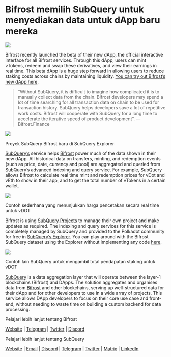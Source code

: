# Bifrost memilih SubQuery untuk menyediakan data untuk dApp baru mereka

![](https://miro.medium.com/max/1400/0*nqNosmn0y7FHOI42)

Bifrost recently launched the beta of their new dApp, the official interactive interface for all Bifrost services. Through this dApp, users can mint vTokens, redeem and swap these derivatives, and view their earnings in real time. This beta dApp is a huge step forward in allowing users to reduce staking costs across chains by maintaining liquidity. [You can try out Bifrost’s new dApp here](https://apps.bifrost.finance/).

> “Without SubQuery, it is difficult to imagine how complicated it is to manually collect data from the chain. Bifrost developers may spend a lot of time searching for all transaction data on chain to be used for transaction history. SubQuery helps developers save a lot of repetitive work costs. Bifrost will cooperate with SubQuery for a long time to accelerate the iterative speed of product development”. — Bifrost.Finance


![](https://miro.medium.com/max/1400/0*_JK-h0rjef6rk1ot)

Proyek SubQuery Bifrost baru di SubQuery Explorer

[SubQuery’s](https://subquery.network/) service helps [Bifrost](https://bifrost.finance/) power much of the data shown in their new dApp. All historical data on transfers, minting, and redemption events (such as price, date, currency and pool) are aggregated and queried from SubQuery’s advanced indexing and query service. For example, SubQuery allows Bifrost to calculate real time mint and redemption prices for vDot and vEth to show in their app, and to get the total number of vTokens in a certain wallet.

![](https://miro.medium.com/max/1400/0*WIxvwcgPIHzCf0E3)

Contoh sederhana yang menunjukkan harga pencetakan secara real time untuk vDOT

Bifrost is using [SubQuery Projects](https://project.subquery.network/) to manage their own project and make updates as required. The indexing and query services for this service is completely managed by SubQuery and provided to the Polkadot community for free in [SubQuery’s Explorer](https://explorer.subquery.network/). You can play around with the Bifrost SubQuery dataset using the Explorer without implementing any code [here](https://explorer.subquery.network/subquery/bifrost-finance/subql).

![](https://miro.medium.com/max/1400/0*J9Rao6oyFMxVNWzZ)

Contoh lain SubQuery untuk mengambil total pendapatan staking untuk vDOT

[SubQuery](https://subquery.network/) is a data aggregation layer that will operate between the layer-1 blockchains (Bifrost) and DApps. The solution aggregates and organises data from [Bifrost](https://bifrost.finance/) and other blockchains, serving up well-structured data for their dApp and for other developers to use in a wide array of projects. This service allows DApp developers to focus on their core use case and front-end, without needing to waste time on building a custom backend for data processing.

Pelajari lebih lanjut tentang Bifrost

[Website](https://bifrost.finance/) | [Telegram](https://t.me/bifrost_finance) | [Twitter](https://twitter.com/bifrost_finance) | [Discord](https://discord.gg/XjnjdKBNXj)

Pelajari lebih lanjut tentang SubQuery

[Website](https://subquery.network/) | [Email](mailto:hello@subquery.network) | [Discord](https://discord.com/invite/78zg8aBSMG) | [Telegram](https://t.me/subquerynetwork) | [Twitter](https://twitter.com/subquerynetwork) | [Matrix](https://matrix.to/#/#subquery:matrix.org) | [LinkedIn](https://www.linkedin.com/company/subquery)
